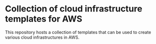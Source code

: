 # Collection of cloud infrastructure templates for AWS

This repository hosts a collection of templates that can be used to create various cloud infrastructures in AWS.
